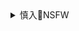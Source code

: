<details><summary>慎入🔞NSFW</summary>

Not Safe For Work
![](https://upload.wikimedia.org/wikipedia/commons/thumb/d/d3/Biohazard_Symbol_Specification.png/210px-Biohazard_Symbol_Specification.png)

<details><summary><b>风险自理Use At Your Own Risk🈲</summary>

### 普j时代的z治笑话
https://www.sohu.com/a/226100901_120776/

1990年代初是俄罗s人最自由的时期，尽管这个转折时期带来了许多焦虑、彷徨和不确定，但俄罗斯人从来都没有像那个时期一样在言l上不需要再害怕来自g家q力监视、压制和惩罚。人们无须聚在一起悄悄耳语，无须用说笑的方式表示对现实的不满，他们可以走上大街，要什么不要什么都可以大声呼喊出来，这时侯，z治笑话也就消失了。

正因为如此，在普j担任俄罗s总统的前两任期间（2000-2008），重新又出现了z治笑话便成为一个值得重视的变化。新出现的关于普j的z治笑话显示出俄罗sz治的新变化，成为一个不详的，具有标志性的大众文化现象。

针对普j的笑话分为两类，一类指向他的威qt治手法，另一类涉及他与KGB的关系。

　　### `图解：父亲教会了xjp什么？`
　　http://cpc.people.com.cn/n1/2020/0620/c164113-31753831.html

- 你听说没有，普j命令z府停止货币膨胀。”
  - 嗯，这消息不确实，他命令把通货膨胀拘捕起来，送进了监狱。”
【按：这是一个双关语的玩笑，俄语中的zadierzhat有“遏制”和“拘捕”两个意思

克里姆林宫一名助理冲进普j办公室，喊道：“矿工罢工了！”普京说：“好啦，那就答应加薪！”这名助理不久跑了回来说：“教师罢教！” 普j再下令：“给他们加薪！”助理又回来说：“农民也罢耕了！”普j还是下令：“给他们加薪！”助理第四次回来说：“矿工、教师和农民都罢工！”普j回答：“给镇暴警察加薪！

普j在柏林与德国总理格哈德·施罗德(Gerhard Schroeder) 会见时迟到了一小时，他很骄傲地对施罗德说，我成功地甩掉了跟踪的尾巴。

911事件时，美国五角大楼起火，焚毁了许多文件。普j对布什表示，可以用俄罗s拥有的复制件来弥补美国的这部分损失。

普j所实行的是一种现代开明专制——强人威q统治，有这样一则笑话：
普j半夜里起来，走到冰箱前。他打开冰箱，一盘肉冻颤抖起来了。普j说：“别害怕，我是来拿啤酒的。

关于勃烈日涅夫和叶利钦的笑话都是嘲讽他们的年迈昏聩、酗酒糊涂，相比之下，关于普j的笑话简直是像英雄赞歌。他从不失礼、仪态周全、穿着体面、能言善道、饮酒很有节制，俄罗斯人喜欢这样的领袖，但能否放心让他统治g家则又难说：

弗拉迪米尔·普j提出了一个新的改g方案。它的首要目标是让rm富起来，幸福起来。（先富者名单附上

有一只乌鸦在树枝上，嘴里叼着一块奶酪。一只狐狸在下面走过。“乌鸦，乌鸦，你懂z治吗？”乌鸦不作声。“乌鸦，乌鸦，总统大选你投票吗？”乌鸦还是不作声。“乌鸦，乌鸦，你投普j京一票吗？”乌鸦再也按捺不住了，他张开嘴喊道：“投！”奶酪掉下来，让狐狸叼走了。乌鸦站在树枝上想：“要是我说不投，会不会不是这个结果呢？

后面这个笑话模仿的是一则伊索寓言，主角是普京。但是，这个笑话与其说是在嘲笑普京，还不如说是在挖苦那些盲目支持普京的俄罗斯民众。

普京在俄罗斯握有几乎是至高无上的权力，并不全是因为他z治手腕高明的缘故，而且也是俄罗smz选择的结果。是俄罗s人帮助挑选了他们觉得需要的那种强有力的m族主义z治l袖。这种选择标志着戈尔巴乔夫时期的新z治思维已经几乎完全被逆转了。

第一种是选择m族主义，它选择的不是马列主义，而是一种d裁主义。1990年代，前苏联多个m族地区的民族主义高涨。普j选择的是一种与这些m族主义互有联系的大俄罗sm族主义。z治的m族主义与s会中的m族主义遥相呼应，相互推动。在这一选择中，俄罗sm族主义g家依靠两个传统的权力支持：j队和z府，而它的最高公民道德是服从q威和集体认同。在外交政策方面，俄国对西方采取强硬得多的路线。俄罗斯sm族主义者认为，西方在经济上、z治上和文化上对俄罗s都是一种威胁，尤其是绝对不能认可“西方m主”价值及其主张的自由、平等的公mq利和人q。

第二种是选择启用斯大林统治的有效手段，但需要变换面目，做足门面上m主选举”的文章，以此显示一种富有创意的新型强人治g。

普j结合了俄罗sm族主义和强人专制这两种选择（都是戈尔巴乔夫舍弃的选择），造就了一种新的威q统治，而他自己则成为这种统治形式的化身。许多俄罗斯s期待并要追捧的恰恰也是像普j这样的z治强人。他们并不在乎普j实行的是专zd裁。

斯大林出现在普j的梦里，普j向斯大林请教该如何治理g家。斯大林说：“一、把那些要求m主的家伙统统抓起来枪毙，二、把克里姆林宫的内部漆成蓝色。”普京问：“为什么是蓝色？”斯大林说：“嗨，我早就知道你对第一个建议不会有任何问题。

有人问普j，是否计划在俄罗s实行m主。“当然，但这必须是与西方不同的m主，这就像电椅是与椅子不同的椅子一样。

在一次记者招待会上有人问普j：“普j先生，你是否想跟随公ms会在俄罗斯的发展？”普j答道：“我谁也不跟随，已经有10年了。”

一名m主d候选人、一名g产d候选人和普京轮流在一个竞选集会上演讲。
m主d候选人说：“把票投给我，我将让你们过着像美国的生活！”
g产d候选人说：“把票投给我，你们将过着像苏联时代的生活！”
普j誓言道：“把票投给我，你们才能活下去！

苏联时期，俄罗斯人曾经饱受专制独裁之苦。苏联一夜之间土崩瓦解，正是专制独裁制度失去民心的结果。但是，在苏联政权垮台10年之后，俄罗斯人又开始怀念过去，再度选择了一位新的专制独裁者。

民族主义可以成为俄罗斯复兴的动力，也可以导致俄罗斯完全偏离民主的轨道。就象当年十月革命一样，革命者的理想本来是要建立一个完美的共产主义社会， 但是，在后来的实践过程中，却建成了一个高度独裁、专制、僵化、封闭、反人道、反人类文明的苏联。

实践过程的偏差，不仅酿成了一幕幕人间惨剧，也让马克思用毕生精力描绘的共产主义理想最终化成泡影。普京时代的许多俄罗斯人高举民族主义大旗，把又一位专制强人再次送进克里姆林宫。

传统上的俄罗斯人迷恋专制威权，在俄罗斯历史上，真正开明的统治者并不受人尊重，这是一个民族的悲哀。

为了稳定，普京及其政府大大限制了人民的自由。他的政府关闭了电视台和报纸，监禁了有财富和影响力挑战克里姆林宫掌权者的企业人士”。普京所做的这笔生意——“以安全交换自由”——受到了许多俄国人的赞同，因为他们不再相信普京前任所允诺的民主好处，只要生活安全、富足，他们甚至也不在乎那些可有可无的民主好处。正是这种对民主和民主改革的犬儒主义使许多俄罗斯人觉得普京可以与彼得大帝媲美，普京这才得以崛起成为一位由俄罗斯人选出来的新沙皇。

克格勃出身的普京把国家政治搞成了密室政治。他默认，也很享受一国命运系于他一人的风光。他认为这个国家的最佳继承人是他自己！普京当总统时的俄国副总理梅德韦杰夫（Dmitri Medvedev）不过是他筛选的一个跟班。凡是反对普京或对普京构成威胁的势力或个人，都将不会有好下场。无论是当年英俊潇洒的俄罗斯首富霍多尔科夫斯基(Mikhail Khodorkovsky)，还是著名的女记者安娜·波里特科夫斯卡娅（Anna Politkovskaya），要么被关进大牢，要么死得不明不白。

梅德韦杰夫将娶柳德米拉为妻，并在4年后与她离婚，届时普京将再与柳德米拉结婚。

柳德米拉拒绝担任三届妻子，她尊重宪法。【按：指的是普京担任三届总统】
普京可以换姓，以争取再担任16年总统。
普京接受了他妻子的辞呈，并任命她在选举出新的妻子之前，担任“代理妻子”。

柳德米拉是唯一能从普京那里解放出来的俄罗斯人。

根据法律规定，柳德米拉·普京现在分到半个俄罗斯。

俄罗斯反对派领袖鲍里斯·叶菲莫维奇·涅姆佐夫（Boris Nemtsov）发表一份有关普京的报告，指他滥用职权过着奢华的生活，包括拥有20幢别墅、数十架飞机、直升机以及大量名贵手表，单是维护费用每年便达到25亿美元。

单是在公开场合所戴的11只名表估计便价值接近70万美元，是普京年薪11万5千美元的六倍。

比尔·布劳德（Bill Browder）接受CNN采访时说，普京的身价至少有2000亿美元。如果按这个估值，普京绝对是世界首富。根据2015年1月公布的胡润富豪榜，全球首富是比尔·盖茨 （Bill Gates），仅仅坐拥约860亿美元。

普京与那些在苏联垮台过程中偷盗国家资产人民血汗而崛起的寡头并无区别，普京既不是穷人的代表，也不信仰马克思，他实际上就是寡头资本家的代言人和权贵利益共同体的一部分。

奥巴马打电话给普京，普京让电话自动回话。电话机说：“喂，你接通了俄罗斯总统普京。不巧，我无法在这个时间回答你的来电。如果你要投降，请按1。如果你要用制裁来威胁我，请按2。如果你要讨论乌克兰的局势，请按3。除了按钮1，其他按钮都会直接引发Topol-M洲际导弹。祝你好运。

普京在国际间扮演一个民族主义强人的角色，而在国内他则还竖起反腐打黑的大旗，2011年被普京操纵的大选是俄罗斯人对普京看法发生重要转变的历史事件，这一年冬天的民众大示威期间，普京承诺的政改，但并没有兑现。越是不愿意政治改革，就越是需要用新的手段和措施来作出回应民众的要求的样子，利用民众对官贵的妒嫉心和报复心发动反腐，则是最可能有号召力的一招。

</details>
</details>

